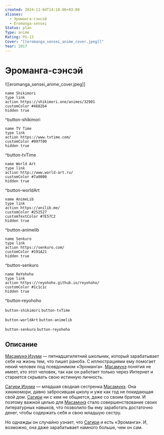 ```yaml
---
created: 2024-11-04T14:18:06+03:00
aliases:
  - Эроманга-сэнсэй
  - Eromanga-sensei
Status: plan
Type: anime
Rating: PG-13
Cover: "[[eromanga_sensei_anime_cover.jpeg]]"
Year: 2017
---
```


# Эроманга-сэнсэй

![[eromanga_sensei_anime_cover.jpeg]]

```button
name Shikimori
type link
action https://shikimori.one/animes/32901
customColor #4682b4
hidden true
```
^button-shikimori

```button
name TV Time
type link
action https://www.tvtime.com/
customColor #997f00
hidden true
```
^button-tvTime

```button
name World Art
type link
action http://www.world-art.ru/
customColor #7a0000
hidden true
```
^button-worldArt

```button
name AnimeLib
type link
action https://anilib.me/
customColor #252527
customTextColor #7E57C2
hidden true
```
^button-animelib

```button
name Senkuro
type link
action https://senkuro.com/
customColor #191A21
hidden true
```
^button-senkuro

```button
name ReYohoho
type link
action https://reyohoho.github.io/reyohoho/
customColor #1c1c1c
hidden true
```
^button-reyohoho

`button-shikimori` `button-tvTime`

`button-worldArt` `button-animelib`

`button-senkuro` `button-reyohoho`

## Описание

[Масамунэ Изуми](https://shikimori.one/characters/100995-masamune-izumi) — пятнадцатилетний школьник, который зарабатывает себе на жизнь тем, что пишет ранобэ. С иллюстрациями ему помогает некий человек под псевдонимом «Эроманга». [Масамунэ](https://shikimori.one/characters/100995-masamune-izumi) понятия не имеет, кто этот человек, так как он работает только через Интернет и старается скрывать свою истинную личность.

[Сагири Изуми](https://shikimori.one/characters/100993-sagiri-izumi) — младшая сводная сестренка [Масамунэ](https://shikimori.one/characters/100995-masamune-izumi). Она хикикомори, давно забросившая школу и уже как год не покидающая свой дом. [Сагири](https://shikimori.one/characters/100993-sagiri-izumi) ни с кем не общается, даже со своим братом. И поэтому важной целью для [Масамунэ](https://shikimori.one/characters/100995-masamune-izumi) стало совершенствование своих литературных навыков, что позволило бы ему заработать достаточно денег, чтобы содержать себя и свою младшую сестру.

Но однажды он случайно узнает, что [Сагири](https://shikimori.one/characters/100993-sagiri-izumi) и есть «Эроманга». И, возможно, она даже зарабатывает намного больше, чем он сам.
